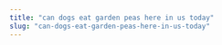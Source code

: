 ```yaml
---
title: "can dogs eat garden peas here in us today"
slug: "can-dogs-eat-garden-peas-here-in-us-today"
---
```


